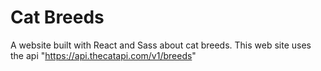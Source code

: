 # Cat Breeds
A website built with React and Sass about cat breeds. This web site uses the api "https://api.thecatapi.com/v1/breeds"


